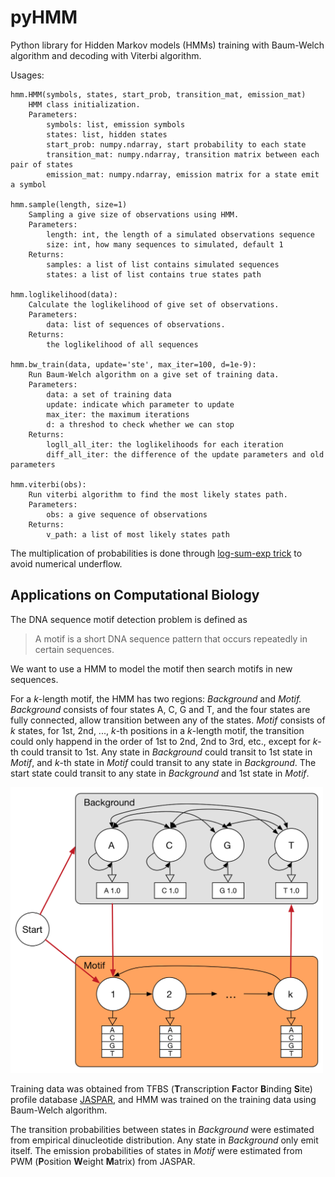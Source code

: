 # pyHMM

Python library for Hidden Markov models (HMMs) training with Baum-Welch algorithm and decoding with Viterbi algorithm. 

Usages:

```
hmm.HMM(symbols, states, start_prob, transition_mat, emission_mat)
    HMM class initialization.
    Parameters:
        symbols: list, emission symbols
        states: list, hidden states
        start_prob: numpy.ndarray, start probability to each state
        transition_mat: numpy.ndarray, transition matrix between each pair of states
        emission_mat: numpy.ndarray, emission matrix for a state emit a symbol

hmm.sample(length, size=1)
    Sampling a give size of observations using HMM.
    Parameters:
        length: int, the length of a simulated observations sequence
        size: int, how many sequences to simulated, default 1
    Returns:
        samples: a list of list contains simulated sequences
        states: a list of list contains true states path

hmm.loglikelihood(data):
    Calculate the loglikelihood of give set of observations.
    Parameters:
        data: list of sequences of observations.
    Returns:
        the loglikelihood of all sequences

hmm.bw_train(data, update='ste', max_iter=100, d=1e-9):
    Run Baum-Welch algorithm on a give set of training data.
    Parameters:
        data: a set of training data
        update: indicate which parameter to update
        max_iter: the maximum iterations
        d: a threshod to check whether we can stop
    Returns:
        logll_all_iter: the loglikelihoods for each iteration
        diff_all_iter: the difference of the update parameters and old parameters

hmm.viterbi(obs):
    Run viterbi algorithm to find the most likely states path.
    Parameters:
        obs: a give sequence of observations
    Returns:
        v_path: a list of most likely states path
```

The multiplication of probabilities is done through [log-sum-exp trick](https://en.wikipedia.org/wiki/LogSumExp) to avoid numerical underflow.

## Applications on Computational Biology

The DNA sequence motif detection problem is defined as

> A motif is a short DNA sequence pattern that occurs repeatedly in certain sequences.
 
We want to use a HMM to model the motif then search motifs in new sequences.

For a *k*-length motif, the HMM has two regions: *Background* and *Motif.* *Background* consists of four states A, C, G and T, and the four states are fully connected, allow transition between any of the states. *Motif* consists of *k* states, for 1st, 2nd, ..., *k*-th positions in a *k*-length motif, the transition could only happend in the order of 1st to 2nd, 2nd to 3rd, etc., except for *k*-th could transit to 1st. Any state in *Background* could transit to 1st state in *Motif*, and *k*-th state in *Motif* could transit to any state in *Background*. The start state could transit to any state in *Background* and 1st state in *Motif*.

<img src="images/motifmodel.png" width="500">

Training data was obtained from TFBS (**T**ranscription **F**actor **B**inding **S**ite) profile database [JASPAR](http://jaspar.genereg.net/), and HMM was trained on the training data using Baum-Welch algorithm.

The transition probabilities between states in *Background* were estimated from empirical dinucleotide distribution. Any state in *Background* only emit itself. The emission probabilities of states in *Motif* were estimated from PWM (**P**osition **W**eight **M**atrix) from JASPAR.

